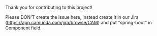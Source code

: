 Thank you for contributing to this project!

Please DON'T create the issue here, instead create it in our Jira (https://app.camunda.com/jira/browse/CAM) and put "spring-boot" in Component field.

